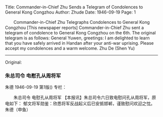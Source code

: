 Title: Commander-in-Chief Zhu Sends a Telegram of Condolences to General Kong Congzhou
Author: Zhude
Date: 1946-09-19
Page: 1

　　Commander-in-Chief Zhu
    Telegraphs Condolences to General Kong Congzhou
    [This newspaper reports] Commander-in-Chief Zhu sent a telegram of condolence to General Kong Congzhou on the 6th. The original telegram is as follows:
    General Yuwen, greetings: I am delighted to learn that you have safely arrived in Handan after your anti-war uprising. Please accept my condolences and a warm welcome.
     Zhu De (Shen Yu)



<hr /> 

Original: 


### 朱总司令  电慰孔从周将军
朱德
1946-09-19
第1版()
专栏：

　　朱总司令
    电慰孔从周将军
    【本报讯】朱总司令六日致电慰问孔从周将军，原电如下：
    郁文将军勋鉴：欣悉将军反战起义后已安抵邯郸，谨致慰问欢迎之忱。
     朱德（申鱼）
